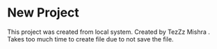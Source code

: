 # New Project

This project was created from local system.
Created by TezZz Mishra .
Takes too much time to create file due to not save the file.